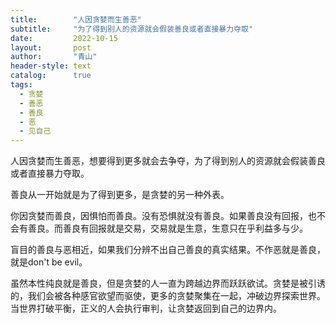 ```yaml
---
title:        "人因贪婪而生善恶"
subtitle:     "为了得到别人的资源就会假装善良或者直接暴力夺取"
date:         2022-10-15
layout:       post
author:       "青山"
header-style: text
catalog:      true
tags:
  - 贪婪
  - 善恶
  - 善良
  - 恶
  - 见自己
---
```


人因贪婪而生善恶，想要得到更多就会去争夺，为了得到别人的资源就会假装善良或者直接暴力夺取。

善良从一开始就是为了得到更多，是贪婪的另一种外表。

你因贪婪而善良，因惧怕而善良。没有恐惧就没有善良。如果善良没有回报，也不会有善良。而善良有回报就是交易，交易就是生意，生意只在乎利益多与少。

盲目的善良与恶相近，如果我们分辨不出自己善良的真实结果。不作恶就是善良，就是don't  be evil。

虽然本性纯良就是善良，但是贪婪的人一直为跨越边界而跃跃欲试。贪婪是被引诱的，我们会被各种感官欲望而驱使，更多的贪婪聚集在一起，冲破边界探索世界。当世界打破平衡，正义的人会执行审判，让贪婪返回到自己的边界内。
